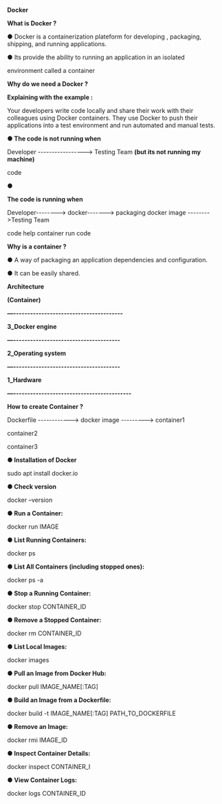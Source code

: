 ﻿<a name="br1"></a> 

**Docker**


**What is Docker ?**

● Docker is a containerization plateform for developing , packaging, shipping, and running applications.

● Its provide the ability to running an application in an isolated

environment called a container

**Why do we need a Docker ?**

**Explaining with the example :**

Your developers write code locally and share their work with their colleagues using Docker containers. They use Docker to push their applications into a test environment and run automated and manual tests.

**● The code is not running when**

Developer -----------------> Testing Team **(but its not running my machine)**

code

●

**The code is running when**

Developer--------> docker-------> packaging docker image -------->Testing Team

code                help                    container               run code


**Why is a container ?**

● A way of packaging an application dependencies and configuration.

● It can be easily shared.



<a name="br2"></a> 

**Architecture**

**(Container)**

**—---------------------------------------**

**3\_Docker engine**

**—--------------------------------------**

**2\_Operating system**

**—--------------------------------------**

**1\_Hardware**

**—------------------------------------------**

**How to create Container ?**

Dockerfile ------------> docker image ---------> container1

container2

container3



<a name="br3"></a> 

**● Installation of Docker**

sudo apt install docker.io

**● Check version**

docker –version

**● Run a Container:**

docker run IMAGE

**● List Running Containers:**

docker ps

**● List All Containers (including stopped ones):**

docker ps -a

**● Stop a Running Container:**

docker stop CONTAINER\_ID

**● Remove a Stopped Container:**

docker rm CONTAINER\_ID



<a name="br4"></a> 

**● List Local Images:**

docker images

**● Pull an Image from Docker Hub:**

docker pull IMAGE\_NAME[:TAG]

**● Build an Image from a Dockerfile:**

docker build -t IMAGE\_NAME[:TAG] PATH\_TO\_DOCKERFILE

**● Remove an Image:**

docker rmi IMAGE\_ID

**● Inspect Container Details:**

docker inspect CONTAINER\_I

**● View Container Logs:**

docker logs CONTAINER\_ID

